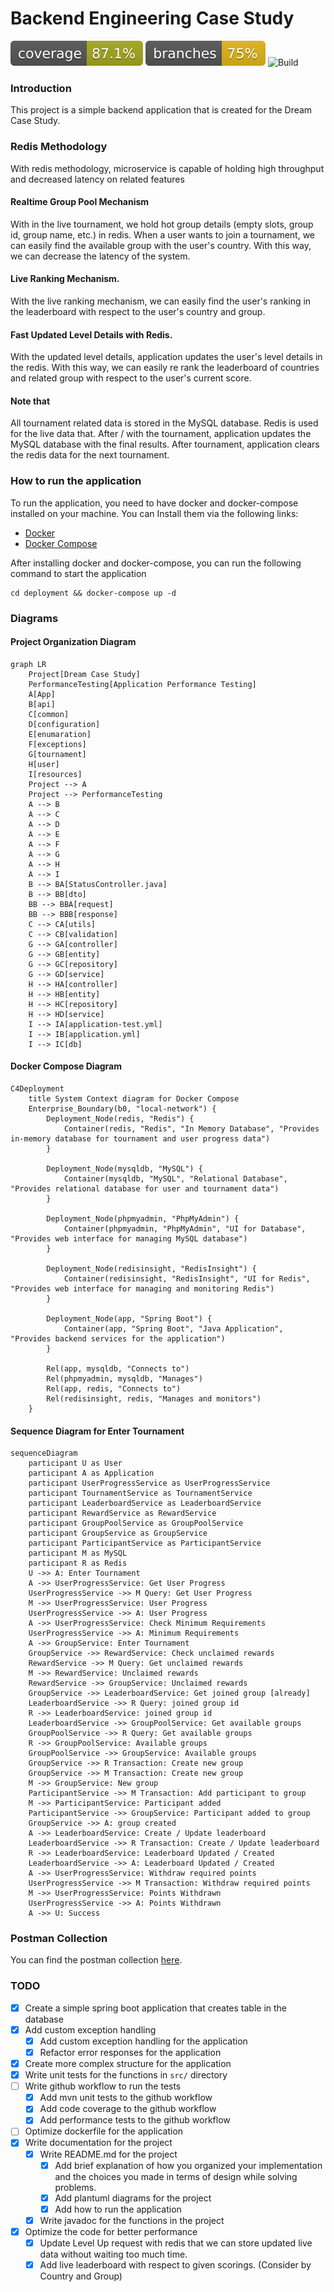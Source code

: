 # Backend Engineering Case Study

![Coverage](.github/badges/jacoco.svg)
![Branches](.github/badges/branches.svg)
![Build](https://github.com/abdullahbodur/dream-case-study/actions/workflows/build.yaml/badge.svg)

### Introduction
This project is a simple backend application that is created for the Dream Case Study.

### Redis Methodology

With redis methodology, microservice is capable of holding high throughput and decreased latency on
related features

#### Realtime Group Pool Mechanism

With in the live tournament, we hold hot group details (empty slots, group id, group name, etc.)
in redis. When a user wants to join a tournament, we can easily find the available group with the
user's
country. With this way, we can decrease the latency of the system.

#### Live Ranking Mechanism.

With the live ranking mechanism, we can easily find the user's ranking in the leaderboard with
respect to the user's country and group.

#### Fast Updated Level Details with Redis.

With the updated level details, application updates the user's level details in the redis. With this
way, we can easily re rank the leaderboard of countries and related group with respect to the user's
current score.

#### Note that

All tournament related data is stored in the MySQL database. Redis is used for the live data that.
After / with the tournament, application updates the MySQL database with the final results.
After tournament, application clears the redis data for the next tournament.

### How to run the application

To run the application, you need to have docker and docker-compose installed on your machine.
You can Install them via the following links:

- [Docker](https://docs.docker.com/get-docker/)
- [Docker Compose](https://docs.docker.com/compose/install/)

After installing docker and docker-compose, you can run the following command to start the
application

```shell
cd deployment && docker-compose up -d
```

### Diagrams
#### Project Organization Diagram

```mermaid
graph LR
    Project[Dream Case Study]
    PerformanceTesting[Application Performance Testing]
    A[App]
    B[api]
    C[common]
    D[configuration]
    E[enumaration]
    F[exceptions]
    G[tournament]
    H[user]
    I[resources]
    Project --> A
    Project --> PerformanceTesting
    A --> B
    A --> C
    A --> D
    A --> E
    A --> F
    A --> G
    A --> H
    A --> I
    B --> BA[StatusController.java]
    B --> BB[dto]
    BB --> BBA[request]
    BB --> BBB[response]
    C --> CA[utils]
    C --> CB[validation]
    G --> GA[controller]
    G --> GB[entity]
    G --> GC[repository]
    G --> GD[service]
    H --> HA[controller]
    H --> HB[entity]
    H --> HC[repository]
    H --> HD[service]
    I --> IA[application-test.yml]
    I --> IB[application.yml]
    I --> IC[db]
```
    

#### Docker Compose Diagram

```mermaid
C4Deployment
    title System Context diagram for Docker Compose
    Enterprise_Boundary(b0, "local-network") {
        Deployment_Node(redis, "Redis") {
            Container(redis, "Redis", "In Memory Database", "Provides in-memory database for tournament and user progress data")
        }

        Deployment_Node(mysqldb, "MySQL") {
            Container(mysqldb, "MySQL", "Relational Database", "Provides relational database for user and tournament data")
        }

        Deployment_Node(phpmyadmin, "PhpMyAdmin") {
            Container(phpmyadmin, "PhpMyAdmin", "UI for Database", "Provides web interface for managing MySQL database")
        }

        Deployment_Node(redisinsight, "RedisInsight") {
            Container(redisinsight, "RedisInsight", "UI for Redis", "Provides web interface for managing and monitoring Redis")
        }

        Deployment_Node(app, "Spring Boot") {
            Container(app, "Spring Boot", "Java Application", "Provides backend services for the application")
        }

        Rel(app, mysqldb, "Connects to")
        Rel(phpmyadmin, mysqldb, "Manages")
        Rel(app, redis, "Connects to")
        Rel(redisinsight, redis, "Manages and monitors")
    }
```

#### Sequence Diagram for Enter Tournament

```mermaid
sequenceDiagram
    participant U as User
    participant A as Application
    participant UserProgressService as UserProgressService
    participant TournamentService as TournamentService
    participant LeaderboardService as LeaderboardService
    participant RewardService as RewardService
    participant GroupPoolService as GroupPoolService
    participant GroupService as GroupService
    participant ParticipantService as ParticipantService
    participant M as MySQL
    participant R as Redis
    U ->> A: Enter Tournament
    A ->> UserProgressService: Get User Progress
    UserProgressService ->> M Query: Get User Progress
    M ->> UserProgressService: User Progress
    UserProgressService ->> A: User Progress
    A ->> UserProgressService: Check Minimum Requirements
    UserProgressService ->> A: Minimum Requirements
    A ->> GroupService: Enter Tournament
    GroupService ->> RewardService: Check unclaimed rewards
    RewardService ->> M Query: Get unclaimed rewards
    M ->> RewardService: Unclaimed rewards
    RewardService ->> GroupService: Unclaimed rewards
    GroupService ->> LeaderboardService: Get joined group [already]
    LeaderboardService ->> R Query: joined group id
    R ->> LeaderboardService: joined group id
    LeaderboardService ->> GroupPoolService: Get available groups
    GroupPoolService ->> R Query: Get available groups
    R ->> GroupPoolService: Available groups
    GroupPoolService ->> GroupService: Available groups
    GroupService ->> R Transaction: Create new group
    GroupService ->> M Transaction: Create new group
    M ->> GroupService: New group
    ParticipantService ->> M Transaction: Add participant to group
    M ->> ParticipantService: Participant added
    ParticipantService ->> GroupService: Participant added to group
    GroupService ->> A: group created
    A ->> LeaderboardService: Create / Update leaderboard
    LeaderboardService ->> R Transaction: Create / Update leaderboard
    R ->> LeaderboardService: Leaderboard Updated / Created
    LeaderboardService ->> A: Leaderboard Updated / Created
    A ->> UserProgressService: Withdraw required points
    UserProgressService ->> M Transaction: Withdraw required points
    M ->> UserProgressService: Points Withdrawn
    UserProgressService ->> A: Points Withdrawn
    A ->> U: Success
```

### Postman Collection

You can find the postman collection [here](postman/dream_case_study.postman_collection.json).

### TODO

- [x] Create a simple spring boot application that creates table in the database
- [X] Add custom exception handling
    - [X] Add custom exception handling for the application
    - [X] Refactor error responses for the application
- [X] Create more complex structure for the application
- [X] Write unit tests for the functions in `src/` directory
- [ ] Write github workflow to run the tests
    - [X] Add mvn unit tests to the github workflow
    - [X] Add code coverage to the github workflow
    - [X] Add performance tests to the github workflow
- [ ] Optimize dockerfile for the application
- [X] Write documentation for the project
    - [X] Write README.md for the project
        - [X] Add brief explanation of how you organized your implementation and the choices you
          made in terms of
          design while solving problems.
        - [X] Add plantuml diagrams for the project
        - [X] Add how to run the application
    - [X] Write javadoc for the functions in the project
- [X] Optimize the code for better performance
    - [X] Update Level Up request with redis that we can store updated live data without waiting too
      much time.
    - [X] Add live leaderboard with respect to given scorings. (Consider by Country and Group)
